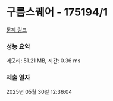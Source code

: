 # 구름스퀘어 - 175194/1 

[문제 링크](https://level.goorm.io/exam/175194/%EA%B5%AC%EB%A6%84-%EC%8A%A4%ED%80%98%EC%96%B4/quiz/1) 

### 성능 요약

메모리: 51.21 MB, 시간: 0.36 ms

### 제출 일자

2025년 05월 30일 12:36:04

